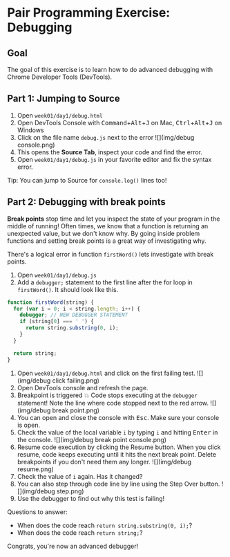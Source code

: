 # Pair Programming Exercise: Debugging

## Goal

The goal of this exercise is to learn how to do advanced debugging with Chrome Developer Tools (DevTools).

## Part 1: Jumping to Source

1. Open `week01/day1/debug.html`
1. Open DevTools Console with <kbd>Command</kbd>+<kbd>Alt</kbd>+<kbd>J</kbd> on Mac, <kbd>Ctrl</kbd>+<kbd>Alt</kbd>+<kbd>J</kbd> on Windows
1. Click on the file name `debug.js` next to the error
  ![](img/debug console.png)
1. This opens the **Source Tab**, inspect your code and find the error.
1. Open `week01/day1/debug.js` in your favorite editor and fix the syntax error.

Tip: You can jump to Source for `console.log()` lines too!

## Part 2: Debugging with break points

**Break points** stop time and let you inspect the state of your program in the
middle of running! Often times, we know that a function is returning an unexpected
value, but we don't know why. By going inside problem functions and setting break
points is a great way of investigating why.

There's a logical error in function `firstWord()` lets investigate with
break points.

1. Open `week01/day1/debug.js`
1. Add a `debugger;` statement to the first line after the for loop in `firstWord()`. It should look like this.
  ```javascript
  function firstWord(string) {
    for (var i = 0; i < string.length; i++) {
      debugger; // NEW DEBUGGER STATEMENT
      if (string[0] === ' ') {
        return string.substring(0, i);
      }
    }

    return string;
  }
  ```
1. Open `week01/day1/debug.html` and click on the first failing test.
  ![](img/debug click failing.png)
1. Open DevTools console and refresh the page.
1. Breakpoint is triggered :boom: Code stops executing at the `debugger` statement! Note the line where code stopped next to the red arrow.
  ![](img/debug break point.png)
1. You can open and close the console with <kbd>Esc</kbd>. Make sure your console is open.
1. Check the value of the local variable `i` by typing `i` and hitting <kbd>Enter</kbd> in the console.
  ![](img/debug break point console.png)
1. Resume code execution by clicking the Resume button. When you click resume, code keeps executing until it hits the next break point. Delete breakpoints if you don't need them any longer.
  ![](img/debug resume.png)
1. Check the value of `i` again. Has it changed?
1. You can also step through code line by line using the Step Over button.
  ![](img/debug step.png)
1. Use the debugger to find out why this test is failing!

Questions to answer:

* When does the code reach `return string.substring(0, i);`?
* When does the code reach `return string;`?

Congrats, you're now an advanced debugger!
